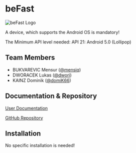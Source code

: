# beFast 
![beFast Logo](http://puu.sh/Hdfij/03a01d9f06.jpg)

A device, which supports the Android OS is mandatory!

The Minimum API level needed: API 21: Android 5.0 (Lollipop)

## Team Members
* BUKVAREVIC Mensur ([@mensiq](https://github.com/mensiq))
* DWORACEK Lukas ([@dwori](https://github.com/dwori))
* KAINZ Dominik ([@domiK66](https://github.com/domiK66))

## Documentation & Repository
[User Documentation]()

[GitHub Repository](https://github.com/dwori/SWENGB-Project)

## Installation

No specific installation is needed!
